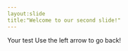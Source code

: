 ```yaml
---
layout:slide
title:"Welcome to our second slide!"
---
```

Your test 
Use the left arrow to go back!

